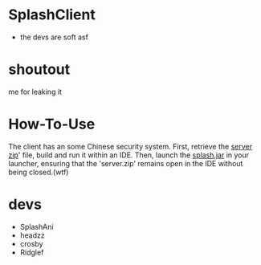 # SplashClient
- the devs are soft asf
# shoutout
me for leaking it
# How-To-Use
The client has an some Chinese security system. First, retrieve the [server zip](https://github.com/master7720/SplashClient/tree/main/splash-server-master)' file, build and run it within an IDE. Then, launch the [splash.jar](https://github.com/master7720/SplashClient/tree/main/splash-server-master) in your launcher, ensuring that the 'server.zip' remains open in the IDE without being closed.(wtf)
# devs
- SplashAni
- headzz
- crosby
- Ridglef
